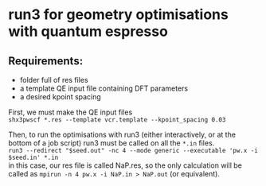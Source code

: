 # run3 for geometry optimisations with quantum espresso     
                                                           
## Requirements:                                             
   * folder full of res files                              
   * a template QE input file containing DFT parameters    
   * a desired kpoint spacing                              

First, we must make the QE input files  
`shx3pwscf *.res --template vcr.template --kpoint_spacing 0.03`  

Then, to run the optimisations with run3 (either interactively, or at the bottom of a job script) run3 must be called on all the `*.in` files.  
`run3 --redirect "$seed.out" -nc 4 --mode generic --executable 'pw.x -i $seed.in' *.in`  
in this case, our res file is called NaP.res, so the only calculation will be called as `mpirun -n 4 pw.x -i NaP.in > NaP.out` (or equivalent).

